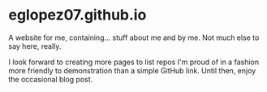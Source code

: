 # eglopez07.github.io

A website for me, containing... stuff about me and by me. Not much else to say here, really.

I look forward to creating more pages to list repos I'm proud of in a fashion more friendly to demonstration than a simple GitHub link. Until then, enjoy the occasional blog post.
